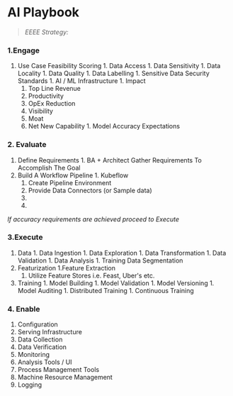 # AI Playbook

> *EEEE Strategy:*

### 1.Engage
  1. Use Case Feasibility Scoring
    1. Data Access
    1. Data Sensitivity
    1. Data Locality
    1. Data Quality
    1. Data Labelling
    1. Sensitive Data Security Standards
    1. AI / ML Infrastructure
    1. Impact
      1. Top Line Revenue
      1. Productivity
        1. OpEx Reduction
      1. Visibility
      1. Moat
      1. Net New Capability
    1. Model Accuracy Expectations

### 2. Evaluate
  1. Define Requirements
    1. BA + Architect Gather Requirements To Accomplish The Goal
  1. Build A Workflow Pipeline
    1. Kubeflow
      1. Create Pipeline Environment
      1. Provide Data Connectors (or Sample data)
        1. 
      2.


*If accuracy requirements are achieved proceed to Execute*


### 3.Execute
  1. Data
    1. Data Ingestion
    1. Data Exploration
    1. Data Transformation
    1. Data Validation
    1. Data Analysis
    1. Training Data Segmentation
  1. Featurization
    1.Feature Extraction
      1. Utilize Feature Stores i.e. Feast, Uber's etc.
  1. Training
    1. Model Building
    1. Model Validation
    1. Model Versioning
    1. Model Auditing
    1. Distributed Training
    1. Continuous Training



### 4. Enable
  1. Configuration
  1. Serving Infrastructure
  1. Data Collection
  1. Data Verification
  1. Monitoring
  1. Analysis Tools / UI
  1. Process Management Tools
  1. Machine Resource Management
  1. Logging

